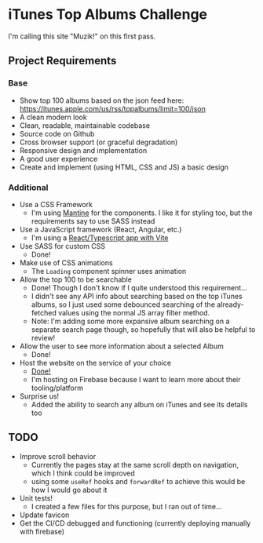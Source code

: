 # iTunes Top Albums Challenge

I'm calling this site "Muzik!" on this first pass.

## Project Requirements

### Base

- Show top 100 albums based on the json feed here: https://itunes.apple.com/us/rss/topalbums/limit=100/json
- A clean modern look
- Clean, readable, maintainable codebase
- Source code on Github
- Cross browser support (or graceful degradation)
- Responsive design and implementation
- A good user experience
- Create and implement (using HTML, CSS and JS) a basic design

### Additional

- Use a CSS Framework
  - I'm using [Mantine](https://mantine.dev/) for the components. I like it for styling too, but the requirements say to use SASS instead
- Use a JavaScript framework (React, Angular, etc.)
  - I'm using a [React/Typescript app with Vite](https://vitejs.dev/guide/)
- Use SASS for custom CSS
  - Done!
- Make use of CSS animations
  - The `Loading` component spinner uses animation
- Allow the top 100 to be searchable
  - Done! Though I don't know if I quite understood this requirement...
  - I didn't see any API info about searching based on the top iTunes albums, so I just used some debounced searching of the already-fetched values using the normal JS array filter method.
  - Note: I'm adding some more expansive album searching on a separate search page though, so hopefully that will also be helpful to review!
- Allow the user to see more information about a selected Album
  - Done!
- Host the website on the service of your choice
  - [Done!](https://muzik-b58ad.web.app/)
  - I'm hosting on Firebase because I want to learn more about their tooling/platform
- Surprise us!
  - Added the ability to search any album on iTunes and see its details too

## TODO

- Improve scroll behavior
  - Currently the pages stay at the same scroll depth on navigation, which I think could be improved
  - using some `useRef` hooks and `forwardRef` to achieve this would be how I would go about it
- Unit tests!
  - I created a few files for this purpose, but I ran out of time...
- Update favicon
- Get the CI/CD debugged and functioning (currently deploying manually with firebase)
